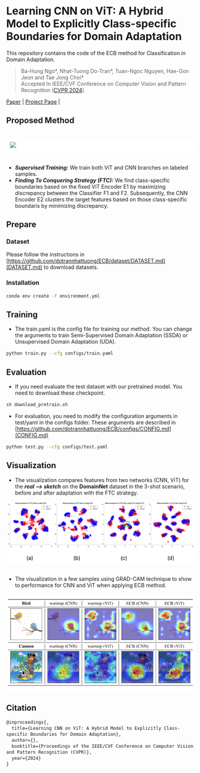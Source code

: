 # Learning CNN on ViT: A Hybrid Model to Explicitly Class-specific Boundaries for Domain Adaptation
This repository contains the code of the ECB method for Classification in Domain Adaptation.

> Ba-Hung Ngo*, Nhat-Tuong Do-Tran*, Tuan-Ngoc Nguyen, Hae-Gon Jeon and Tae Jong Choi† 
<br>Accepted In IEEE/CVF Conference on Computer Vision and Pattern Recognition (<a href="https://cvpr.thecvf.com/Conferences/2024/">CVPR 2024</a>).

<a href="/">Paper</a> | 
<a href="/">Project Page</a> | 

## Proposed Method 
<br/>
<!-- <div style="display:flex; background: #fff; align-item:center;">
<figure id="method" style="margin-right:0px">
    <img src="./images/method_1.svg" />
</figure>
<figure id="method_2">
<img src="./images/method_2.svg" />
</figure> -->

<figure id="method" style="background: #fff; padding:10px; margin:0px">
    <img src="./images/method_1.svg" style=""/>
    
</figure>
<br/>

* <b><i>Supervised Training:</i></b> We train both ViT and CNN branches on labeled samples.
* <b><i>Finding To Conquering Strategy (FTC):</i></b> We find class-specific boundaries based on the fixed ViT Encoder E1 by maximizing discrepancy between the Classifier F1 and F2. Subsequently, the CNN Encoder E2 clusters the target features based on those class-specific boundaris by minimizing discrepancy.
<!-- * <b><i>Co-training Training: </i></b> We apply co-training to exchange effectively knowledge between two branches on unlabeled samples , the ViT branch E1 generates a pseudo label for weakly unlabeled samples to teach the CNN branch E2 with strongly unlabeled samples. -->

## Prepare
### Dataset
Please follow the instructions in [https://github.com/dotrannhattuong/ECB/dataset/DATASET.md](DATASET.md) to download datasets.

### Installation
```bash
conda env create -f environment.yml
```

## Training
* The train.yaml is the config file for training our method. You can change the arguments to train Semi-Supervised Domain Adaptation (SSDA) or Unsupervised Domain Adaptation (UDA).
```bash
python train.py --cfg configs/train.yaml
```
## Evaluation
* If you need evaluate the test dataset with our pretrained model. You need to download these checkpoint.
```bash
sh download_pretrain.sh
```

* For evaluation, you need to modify the configuration arguments in test/yaml in the configs folder. These arguments are described in [https://github.com/dotrannhattuong/ECB/configs/CONFIG.md](CONFIG.md)
```bash
python test.py --cfg configs/test.yaml
```

## Visualization
* The visualization compares features from two networks (CNN, ViT) for the <b><i>real --> sketch</i></b>  on the <b>DomainNet</b> dataset in the 3-shot scenario, before and after adaptation with the FTC strategy.
<div class="figure*" style="display:flex; background: #fff; align-item:center;">
    <figure id="visualize_tsne_a" style="padding:2px;margin:0px;">
        <img src="./images/cnn_before.svg" />
        <p style='color: #000; text-align:center; line-height:1px; padding-top: 10px;' > (a) </p>
    </figure>   
    <figure id="visualize_tsne_b" style="padding:2px;margin:0px;">
        <img src="./images/vit_before.svg" />
        <p style='color: #000; text-align:center; line-height:1px; padding-top: 10px;' > (b) </p>
    </figure>
    <figure id="visualize_tsne_c" style="padding:2px;margin:0px;">
        <img src="./images/cnn_wo_FTC.svg" />
        <p style='color: #000; text-align:center; line-height:1px; padding-top: 10px;' > (c) </p>
    </figure>
    <figure id="visualize_tsne_d" style="padding:2px;margin:0px;">
        <img src="./images/cnn.svg" />
        <p style='color: #000; text-align:center; line-height:1px; padding-top: 10px;' > (d) </p>
    </figure>
</div>
<br />

* The visualization in a few samples using GRAD-CAM technique to show to performance for CNN and ViT when applying ECB method.
<figure id="gradcam" style="background: #fff; margin:0px; text-align: center; padding:10px 0px">
    <img src="./images/gradcam.png" />
</figure>

## Citation
```
@inproceedings{,
  title={Learning CNN on ViT: A Hybrid Model to Explicitly Class-specific Boundaries for Domain Adaptation},
  author={},
  booktitle={Proceedings of the IEEE/CVF Conference on Computer Vision and Pattern Recognition (CVPR)},
  year={2024}
}
```